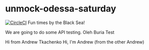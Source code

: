 # unmock-odessa-saturday
[![CircleCI](https://circleci.com/gh/unmock/unmock-odessa.svg?style=svg)](https://circleci.com/gh/unmock/unmock-odessa)
Fun times by the Black Sea!

We are going to do some API testing.
Oleh Buria Test

Hi from Andrew Tkachenko
Hi, I'm Andrew (from the other Andrew)
